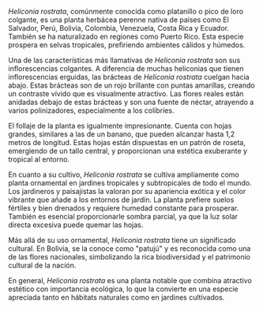 _Heliconia rostrata_, comúnmente conocida como platanillo o pico de loro colgante, es una planta herbácea perenne nativa de países como El Salvador, Perú, Bolivia, Colombia, Venezuela, Costa Rica y Ecuador. También se ha naturalizado en regiones como Puerto Rico. Esta especie prospera en selvas tropicales, prefiriendo ambientes cálidos y húmedos.

Una de las características más llamativas de _Heliconia rostrata_ son sus inflorescencias colgantes. A diferencia de muchas heliconias que tienen inflorescencias erguidas, las brácteas de _Heliconia rostrata_ cuelgan hacia abajo. Estas brácteas son de un rojo brillante con puntas amarillas, creando un contraste vívido que es visualmente atractivo. Las flores reales están anidadas debajo de estas brácteas y son una fuente de néctar, atrayendo a varios polinizadores, especialmente a los colibríes.

El follaje de la planta es igualmente impresionante. Cuenta con hojas grandes, similares a las de un banano, que pueden alcanzar hasta 1,2 metros de longitud. Estas hojas están dispuestas en un patrón de roseta, emergiendo de un tallo central, y proporcionan una estética exuberante y tropical al entorno.

En cuanto a su cultivo, _Heliconia rostrata_ se cultiva ampliamente como planta ornamental en jardines tropicales y subtropicales de todo el mundo. Los jardineros y paisajistas la valoran por su apariencia exótica y el color vibrante que añade a los entornos de jardín. La planta prefiere suelos fértiles y bien drenados y requiere humedad constante para prosperar. También es esencial proporcionarle sombra parcial, ya que la luz solar directa excesiva puede quemar las hojas.

Más allá de su uso ornamental, _Heliconia rostrata_ tiene un significado cultural. En Bolivia, se la conoce como "patujú" y es reconocida como una de las flores nacionales, simbolizando la rica biodiversidad y el patrimonio cultural de la nación.

En general, _Heliconia rostrata_ es una planta notable que combina atractivo estético con importancia ecológica, lo que la convierte en una especie apreciada tanto en hábitats naturales como en jardines cultivados.
